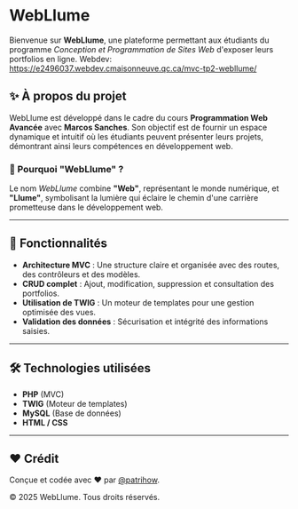 # WebLlume

Bienvenue sur **WebLlume**, une plateforme permettant aux étudiants du programme *Conception et Programmation de Sites Web* d'exposer leurs portfolios en ligne.
Webdev: https://e2496037.webdev.cmaisonneuve.qc.ca/mvc-tp2-webllume/

## ✨ À propos du projet
WebLlume est développé dans le cadre du cours **Programmation Web Avancée** avec **Marcos Sanches**. 
Son objectif est de fournir un espace dynamique et intuitif où les étudiants peuvent présenter leurs projets, démontrant ainsi leurs compétences en développement web.

### 🌟 Pourquoi "WebLlume" ?
Le nom *WebLlume* combine **"Web"**, représentant le monde numérique, et **"Llume"**, symbolisant la lumière qui éclaire le chemin d'une carrière prometteuse dans le développement web.

---

## 🚀 Fonctionnalités

- **Architecture MVC** : Une structure claire et organisée avec des routes, des contrôleurs et des modèles.
- **CRUD complet** : Ajout, modification, suppression et consultation des portfolios.
- **Utilisation de TWIG** : Un moteur de templates pour une gestion optimisée des vues.
- **Validation des données** : Sécurisation et intégrité des informations saisies.

---

## 🛠️ Technologies utilisées

- **PHP** (MVC)
- **TWIG** (Moteur de templates)
- **MySQL** (Base de données)
- **HTML / CSS**

---

## ❤️ Crédit

Conçue et codée avec ❤️ par [@patrihow](https://github.com/patrihow).

© 2025 WebLlume. Tous droits réservés.


